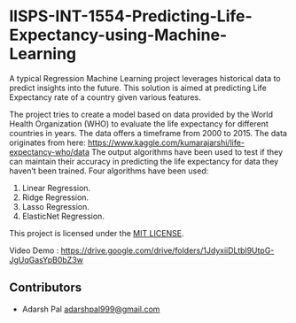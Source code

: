 # llSPS-INT-1554-Predicting-Life-Expectancy-using-Machine-Learning
A typical Regression Machine Learning project leverages historical data to predict insights into the future. This solution is aimed at predicting Life Expectancy rate of a country given various features.

The project tries to create a model based on data provided by the World Health Organization (WHO) to evaluate the life expectancy for different countries in years. The data offers a timeframe from 2000 to 2015. The data originates from here: https://www.kaggle.com/kumarajarshi/life-expectancy-who/data The output algorithms have been used to test if they can maintain their accuracy in predicting the life expectancy for data they haven’t been trained. Four algorithms have been used:

1) Linear Regression.
2) Ridge Regression.
3) Lasso Regression.
4) ElasticNet Regression.

This project is licensed under the [MIT LICENSE](LICENSE.md). 

Video Demo : https://drive.google.com/drive/folders/1JdyxiiDLtbl9UtpG-JgUqGasYpB0bZ3w

## Contributors
- Adarsh Pal <adarshpal999@gmail.com>


